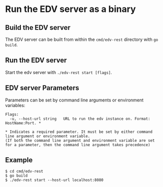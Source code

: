 # Run the EDV server as a binary

## Build the EDV server

The EDV server can be built from within the `cmd/edv-rest` directory with `go build`.

## Run the EDV server

Start the edv server with `./edv-rest start [flags]`.

## EDV server Parameters

Parameters can be set by command line arguments or environment variables:

```
Flags:
  -u, --host-url string   URL to run the edv instance on. Format: HostName:Port. *

* Indicates a required parameter. It must be set by either command line argument or environment variable.
(If both the command line argument and environment variable are set for a parameter, then the command line argument takes precedence)
```

## Example

```shell
$ cd cmd/edv-rest
$ go build
$ ./edv-rest start --host-url localhost:8080
```
